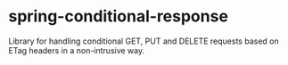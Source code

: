 spring-conditional-response
===========================

Library for handling conditional GET, PUT and DELETE requests based on ETag headers in a non-intrusive way.
